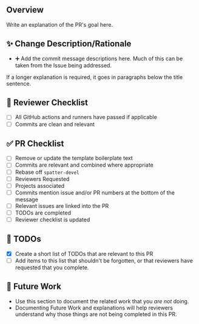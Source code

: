 ## Overview

Write an explanation of the PR's goal here.

## ✨ Change Description/Rationale

- ➕ Add the commit message descriptions here.  Much of this can be taken from the Issue being addressed.

If a longer explanation is required, it goes in paragraphs below the title sentence.

## 👀 Reviewer Checklist
- [ ] All GitHub actions and runners have passed if applicable
- [ ] Commits are clean and relevant

## ✅ PR Checklist

- [ ] Remove or update the template boilerplate text
- [ ] Commits are relevant and combined where appropriate
- [ ] Rebase off ``spatter-devel``
- [ ] Reviewers Requested
- [ ] Projects associated
- [ ] Commits mention issue and/or PR numbers at the bottom of the message
- [ ] Relevant issues are linked into the PR
- [ ] TODOs are completed
- [ ] Reviewer checklist is updated

## 🚀 TODOs

- [x] Create a short list of TODOs that are relevant to this PR
- [ ] Add items to this list that shouldn't be forgotten, or that reviewers have requested that you complete.

## 📌 Future Work

- Use this section to document the related work that you *are not* doing.
- Documenting Future Work and explanations will help reviewers understand why those things are not being completed in this PR.